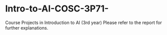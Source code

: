 # Intro-to-AI-COSC-3P71-
Course Projects in Introduction to AI (3rd year)
Please refer to the report for further explanations.
